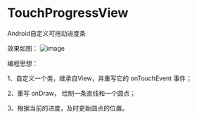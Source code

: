 # TouchProgressView
Android自定义可拖动进度条

效果如图：
![image](https://github.com/yanjunhui2014/TranslucentScrollView/blob/master/TranslucentScrollView/gif/device-2016-12-26-192438.gif)

编程思想：

1、自定义一个类，继承自View，并重写它的 onTouchEvent 事件；

2、重写 onDraw， 绘制一条直线和一个圆点；

3、根据当前的进度，及时更新圆点的位置。
